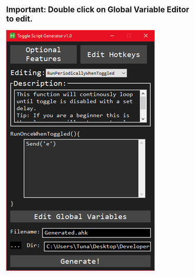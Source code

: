 ## Important: Double click on Global Variable Editor to edit.

![Screenshot](assets/screenshots/ToggleScriptGenerator.png)
